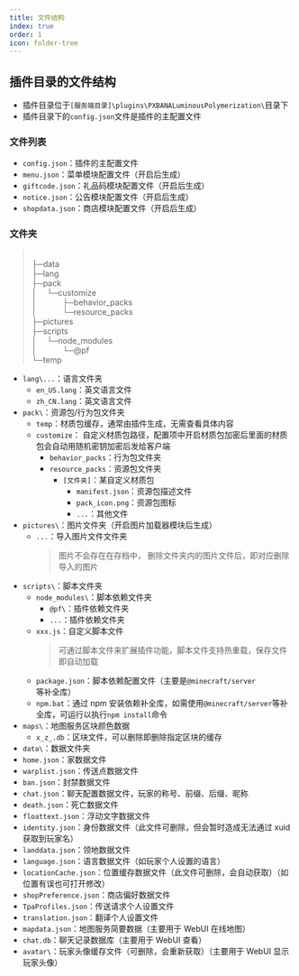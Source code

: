 ```yaml
---
title: 文件结构
index: true
order: 1
icon: folder-tree
---
```


## 插件目录的文件结构

- 插件目录位于`[服务端目录]\plugins\PXBANALuminousPolymerization\`目录下
- 插件目录下的`config.json`文件是插件的主配置文件

### 文件列表

- `config.json`：插件的主配置文件
- `menu.json`：菜单模块配置文件（开启后生成）
- `giftcode.json`：礼品码模块配置文件（开启后生成）
- `notice.json`：公告模块配置文件（开启后生成）
- `shopdata.json`：商店模块配置文件（开启后生成）

### 文件夹

> <br> ├─data
> <br> ├─lang
> <br> ├─pack
> <br> │ &emsp;└─customize
> <br> │ &emsp;&emsp;&emsp;├─behavior_packs
> <br> │ &emsp;&emsp;&emsp;└─resource_packs
> <br> ├─pictures
> <br> ├─scripts
> <br> │ &emsp;└─node_modules
> <br> │ &emsp;&emsp;&emsp;└─@pf
> <br> └─temp

- `lang\...`：语言文件夹
  - `en_US.lang`：英文语言文件
  - `zh_CN.lang`：英文语言文件
- `pack\`：资源包/行为包文件夹
  - `temp`：材质包缓存，通常由插件生成，无需查看具体内容
  - `customize`： 自定义材质包路径，配置项中开启材质包加密后里面的材质包会自动用随机密钥加密后发给客户端
    - `behavior_packs`：行为包文件夹
    - `resource_packs`：资源包文件夹
      - `[文件夹]`：某自定义材质包
        - `manifest.json`：资源包描述文件
        - `pack_icon.png`：资源包图标
        - `...`：其他文件
- `pictures\`：图片文件夹（开启图片加载器模块后生成）
  - `...`：导入图片文件文件夹
    > 图片不会存在在存档中， 删除文件夹内的图片文件后，即对应删除导入的图片
- `scripts\`：脚本文件夹
  - `node_modules\`：脚本依赖文件夹
    - `@pf\`：插件依赖文件夹
    - `...`：插件依赖文件夹
  - `xxx.js`：自定义脚本文件
    > 可通过脚本文件来扩展插件功能，脚本文件支持热重载，保存文件即自动加载
  - `package.json`：脚本依赖配置文件（主要是`@minecraft/server`等补全库）
  - `npm.bat`：通过 npm 安装依赖补全库，如需使用`@minecraft/server`等补全库，可运行以执行`npm install`命令
- `maps\`：地图服务区块颜色数据
  - `x_z_.db`：区块文件，可以删除即删除指定区块的缓存
- `data\`：数据文件夹
- `home.json`：家数据文件
- `warplist.json`：传送点数据文件
- `ban.json`：封禁数据文件
- `chat.json`：聊天配置数据文件，玩家的称号、前缀、后缀、昵称
- `death.json`：死亡数据文件
- `floattext.json`：浮动文字数据文件
- `identity.json`：身份数据文件（此文件可删除，但会暂时造成无法通过 xuid 获取到玩家名）
- `landdata.json`：领地数据文件
- `language.json`：语言数据文件（如玩家个人设置的语言）
- `locationCache.json`：位置缓存数据文件（此文件可删除，会自动获取）（如位置有误也可打开修改）
- `shopPreference.json`：商店偏好数据文件
- `TpaProfiles.json`：传送请求个人设置文件
- `translation.json`：翻译个人设置文件
- `mapdata.json`：地图服务简要数据（主要用于 WebUI 在线地图）
- `chat.db`：聊天记录数据库（主要用于 WebUI 查看）
- `avatar\`：玩家头像缓存文件（可删除，会重新获取）（主要用于 WebUI 显示玩家头像）
